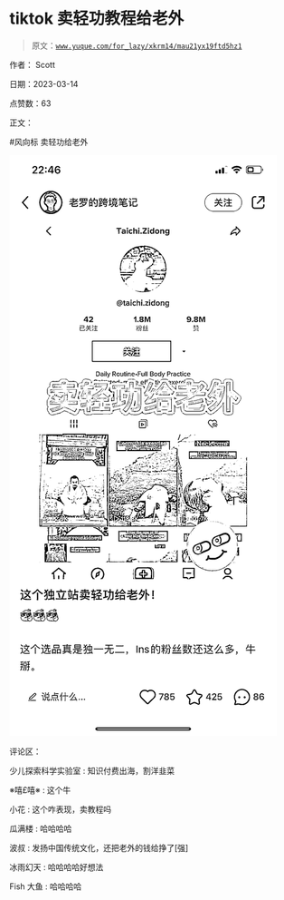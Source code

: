 # tiktok 卖轻功教程给老外

> 原文：[`www.yuque.com/for_lazy/xkrm14/mau21yx19ftd5hz1`](https://www.yuque.com/for_lazy/xkrm14/mau21yx19ftd5hz1)

作者： Scott

日期：2023-03-14

点赞数：63

正文：

#风向标 卖轻功给老外

![](img/c579cafb94f65a1eecb497c3c566e05e.png)

评论区：

少儿探索科学实验室 : 知识付费出海，割洋韭菜

※嘻£嘻※ : 这个牛

小花 : 这个咋表现，卖教程吗

瓜满楼 : 哈哈哈哈

波叔 : 发扬中国传统文化，还把老外的钱给挣了[强]

冰雨幻天 : 哈哈哈哈好想法

Fish 大鱼 : 哈哈哈哈

